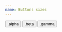 ```yaml
---
name: Buttons sizes
---
```

<button type="button" class="btn btn-primary btn-alpha">.alpha</button>
<button type="button" class="btn btn-primary btn-beta">.beta</button>
<button type="button" class="btn btn-primary btn-gamma">.gamma</button>

